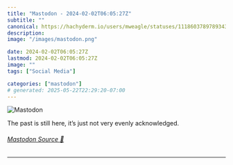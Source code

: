 ```yaml
---
title: "Mastodon - 2024-02-02T06:05:27Z"
subtitle: ""
canonical: https://hachyderm.io/users/mweagle/statuses/111860378978934329
description:
image: "/images/mastodon.png"

date: 2024-02-02T06:05:27Z
lastmod: 2024-02-02T06:05:27Z
image: ""
tags: ["Social Media"]

categories: ["mastodon"]
# generated: 2025-05-22T22:29:20-07:00
---
```

![Mastodon](/images/mastodon.png)

<p>The past is still here, it’s just not very evenly acknowledged.</p>


###### [Mastodon Source 🐘](https://hachyderm.io/@mweagle/111860378978934329)

___
